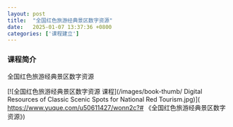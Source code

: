 ```yaml
---
layout: post
title:  "全国红色旅游经典景区数字资源"
date:   2025-01-07 13:37:36 +0800
categories: ['课程建立']
---
```

### 课程简介
全国红色旅游经典景区数字资源

[![全国红色旅游经典景区数字资源 课程](/images/book-thumb/ Digital Resources of Classic Scenic Spots for National Red Tourism.jpg)]( https://www.yuque.com/u50611427/wonn2c?# 《全国红色旅游经典景区数字资源》)
